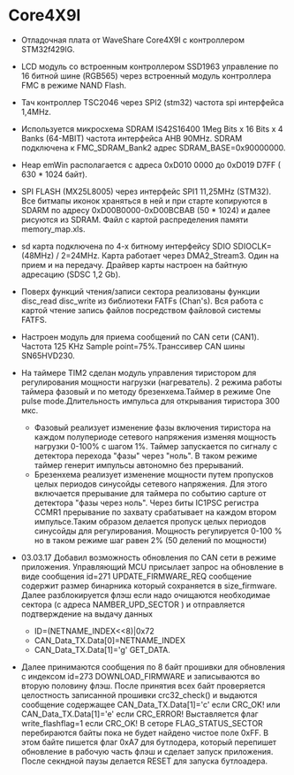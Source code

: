 # Core4X9I
* Отладочная плата от WaveShare Core4X9I c
контроллером STM32f429IG.
* LCD модуль со встроенным контроллером SSD1963 управление по 16 битной шине (RGB565) через встроенный 
модуль контроллера FMC в режиме NAND Flash.
* Тач контроллер TSC2046 через SPI2 (stm32) частота spi интерфейса 1,4MHz.
* Используется микросхема SDRAM  IS42S16400  1Meg Bits x 16 Bits x 4 Banks (64-MBIT)
частота интерфейса AHB 90MHz. SDRAM подключена  к FMC_SDRAM_Bank2  адрес SDRAM_BASE=0x90000000.
* Heap emWin располагается с адреса 0xD010 0000 до 0xD019 D7FF ( 630 * 1024 байт).
* SPI FLASH (MX25L8005) через интерфейс SPI1 11,25MHz (STM32). Все битмапы иконок храняться в ней и при старте копируются
в SDARM по адресу 0xD00B0000-0xD00BCBAB (50 * 1024)  и далее рисуются из SDRAM. Файл с картой распределения памяти
memory_map.xls.
* sd карта подключена по 4-х битному интерфейсу SDIO  SDIOCLK=(48MHz) / 2=24MHz.
Карта работает через DMA2_Stream3. Один на прием и на передачу. Драйвер карты настроен на байтную адресацию (SDSC 1,2 Gb).
* Поверх функций чтения/записи сектора реализованы функции disc_read disc_write из библиотеки FATFs (Chan's).
Вся работа с картой чтение запись файлов посредством файловой системы FATFS.
* Настроен модуль для приема сообщений по CAN сети (CAN1). Частота 125 KHz Sample point=75%.Транссивер CAN шины
SN65HVD230.
* На таймере TIM2 сделан модуль управления тиристором для регулирования мощности нагрузки (нагреватель).
2 режима работы таймера фазовый и по методу брезенхема.Таймер в режиме One pulse mode.Длительность импульса для открывания
тиристора 300 мкс.
  * Фазовый реализует изменение фазы включения тиристора на каждом полупериоде
сетевого напряжения изменяя мощность нагрузки 0-100% с шагом 1%. Таймер запускается  по сигналу с детектора перехода 
"фазы" через "ноль". В таком режиме таймер генерит импульсы  автономно без прерываний.
  * Брезенхема реализует изменение мощности путем пропусков целых периодов синусойды сетевого напряжения.
Для этого включается прерывание для таймера по событию capture от детектора "фазы через ноль".
Через биты IC1PSC регистра CCMR1 прерывание по захвату срабатывает на каждом втором импульсе.Таким
образом  делается пропуск целых периодов синусойды для регулирования. Мощность регулируется 0-100 %
но в таком режиме шаг равен 2% (50 делений по мощности)

* 03.03.17 Добавил возможность обновления по CAN сети в режиме приложения. Управляющий MCU присылает запрос на обновление в виде
сообщения id=271 UPDATE_FIRMWARE_REQ сообщение содержит размер бинарника который сохраняется в size_firmware. Далее разблокируется
флэш если надо очищаются необходимае сектора (с адреса NAMBER_UPD_SECTOR ) и отправляется подтверждение на выдачу данных 
   * ID=(NETNAME_INDEX<<8)|0x72
   * CAN_Data_TX.Data[0]=NETNAME_INDEX
   * CAN_Data_TX.Data[1]='g'					GET_DATA.
- Далее принимаются сообщения по 8 байт прошивки для обновления с индексом id=273 DOWNLOAD_FIRMWARE и записываются во вторую 
половину флэш. После принятия всех байт проверяется целостность записанной прошивки crc32_check() и выдаются сообщение содержащее 
CAN_Data_TX.Data[1]='c' если CRC_OK! или CAN_Data_TX.Data[1]='e' если CRC_ERROR! Выставляется флаг write_flashflag=1 если CRC_OK!
В сеторе FLAG_STATUS_SECTOR перебираются байты пока не будет найдено чистое поле 0xFF. В этом байте пишется флаг 0xA7 для бутлодера, 
который перепишет обновление в рабочую часть флэш и сделает запуск приложения. После секндной паузы делается RESET для запуска бутлоадера.
